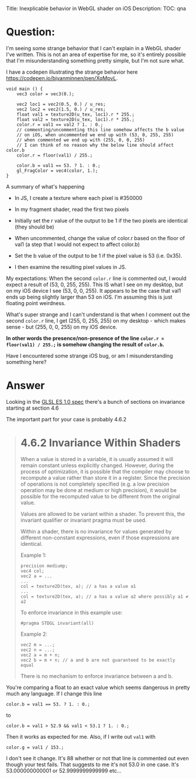 Title: Inexplicable behavior in WebGL shader on iOS
Description:
TOC: qna

# Question:

I'm seeing some strange behavior that I can't explain in a WebGL shader I've written. This is not an area of expertise for me, so it's entirely possible that I'm misunderstanding something pretty simple, but I'm not sure what.

I have a codepen illustrating the strange behavior here https://codepen.io/bjvanminnen/pen/XqMpvL.

    void main () {
        vec3 color = vec3(0.);

        vec2 loc1 = vec2(0.5, 0.) / u_res;
        vec2 loc2 = vec2(1.5, 0.) / u_res;
        float val1 = texture2D(u_tex, loc1).r * 255.;
        float val2 = texture2D(u_tex, loc1).r * 255.;
        color.r = val1 == val2 ? 1. : 0.;
        // commenting/uncommenting this line somehow affects the b value
        // on iOS, when uncommented we end up with (53, 0, 255, 255)
        // when commented we end up with (255, 0, 0, 255)
        // I can think of no reason why the below line should affect color.b
        color.r = floor(val1) / 255.;

        color.b = val1 == 53. ? 1. : 0.;      
        gl_FragColor = vec4(color, 1.);
    }

A summary of what's happening

- In JS, I create a texture where each pixel is #350000

- In my fragment shader, read the first two pixels
 
- Initially set the r value of the output to be 1 if the two pixels are identical (they should be)

- When uncommented, change the value of color.r based on the floor of val1 (a step that I would not expect to affect color.b)

- Set the b value of the output to be 1 if the pixel value is 53 (i.e. 0x35).

- I then examine the resulting pixel values in JS.

My expectations:
When the second `color.r` line is commented out, I would expect a result of (53, 0, 255, 255). This IS what I see on my desktop, but on my iOS device I see (53, 0, 0, 255). It appears to be the case that val1 ends up being slightly larger than 53 on iOS. I'm assuming this is just floating point weirdness.

What's super strange and I can't understand is that when I comment out the second `color.r` line, I get (255, 0, 255, 255) on my desktop - which makes sense - but (255, 0, 0, 255) on my iOS device.

**In other words the presence/non-presence of the line `color.r = floor(val1) / 255.;` is somehow changing the result of `color.b`.**

Have I encountered some strange iOS bug, or am I misunderstanding something here?

# Answer

Looking in the [GLSL ES 1.0 spec](https://www.khronos.org/files/opengles_shading_language.pdf) there's a bunch of sections on invariance starting at section 4.6

The important part for your case is probably 4.6.2

> # 4.6.2 Invariance Within Shaders
>
> When a value is stored in a variable, it is usually assumed it will remain constant unless explicitly
> changed. However, during the process of optimization, it is possible that the compiler may choose to
recompute a value rather than store it in a register. Since the precision of operations is not completely
specified (e.g. a low precision operation may be done at medium or high precision), it would be possible
for the recomputed value to be different from the original value.
>
> Values are allowed to be variant within a shader. To prevent this, the invariant qualifier or invariant
pragma must be used.
>
> Within a shader, there is no invariance for values generated by different non-constant expressions, even if
those expressions are identical.
>
> Example 1:
>
>     precision mediump;
>     vec4 col;
>     vec2 a = ...
>     ...
>     col = texture2D(tex, a); // a has a value a1
>     ...
>     col = texture2D(tex, a); // a has a value a2 where possibly a1 ≠ a2
>
> To enforce invariance in this example use:
>
>     #pragma STDGL invariant(all)
>
> Example 2:
>
>     vec2 m = ...;
>     vec2 n = ...;
>     vec2 a = m + n;
>     vec2 b = m + n; // a and b are not guaranteed to be exactly equal
>
> There is no mechanism to enforce invariance between a and b.

You're comparing a float to an exact value which seems dangerous in pretty much any language. If I change this line 

    color.b = val1 == 53. ? 1. : 0.; 

to

    color.b = val1 > 52.9 && val1 < 53.1 ? 1. : 0.; 

Then it works as expected for me. Also, if I write out `val1` with

    color.g = val1 / 153.;

I don't see it change. It's 88 whether or not that line is commented out even though your test fails. That suggests to me it's not 53.0 in one case. It's 53.000000000001 or 52.9999999999999 etc...  

